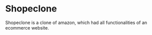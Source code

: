 # Shopeclone
Shopeclone is a clone of amazon, which had all functionalities of an ecommerce website.
